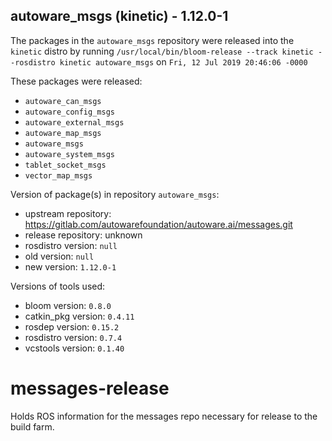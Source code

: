 ## autoware_msgs (kinetic) - 1.12.0-1

The packages in the `autoware_msgs` repository were released into the `kinetic` distro by running `/usr/local/bin/bloom-release --track kinetic --rosdistro kinetic autoware_msgs` on `Fri, 12 Jul 2019 20:46:06 -0000`

These packages were released:
- `autoware_can_msgs`
- `autoware_config_msgs`
- `autoware_external_msgs`
- `autoware_map_msgs`
- `autoware_msgs`
- `autoware_system_msgs`
- `tablet_socket_msgs`
- `vector_map_msgs`

Version of package(s) in repository `autoware_msgs`:

- upstream repository: https://gitlab.com/autowarefoundation/autoware.ai/messages.git
- release repository: unknown
- rosdistro version: `null`
- old version: `null`
- new version: `1.12.0-1`

Versions of tools used:

- bloom version: `0.8.0`
- catkin_pkg version: `0.4.11`
- rosdep version: `0.15.2`
- rosdistro version: `0.7.4`
- vcstools version: `0.1.40`


# messages-release

Holds ROS information for the messages repo necessary for release to the build farm.